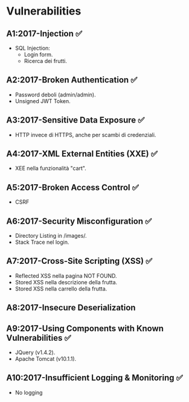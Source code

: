 # Vulnerabilities

## A1:2017-Injection ✅
- SQL Injection:
	- Login form.
	- Ricerca dei frutti.

## A2:2017-Broken Authentication ✅
- Password deboli (admin/admin).
- Unsigned JWT Token.

## A3:2017-Sensitive Data Exposure ✅
- HTTP invece di HTTPS, anche per scambi di credenziali.

## A4:2017-XML External Entities (XXE) ✅
- XEE nella funzionalità "cart".

## A5:2017-Broken Access Control ✅
- CSRF

## A6:2017-Security Misconfiguration ✅
- Directory Listing in /images/.
- Stack Trace nel login.

## A7:2017-Cross-Site Scripting (XSS) ✅
- Reflected XSS nella pagina NOT FOUND.
- Stored XSS nella descrizione della frutta.
- Stored XSS nella carrello della frutta.

## A8:2017-Insecure Deserialization

## A9:2017-Using Components with Known Vulnerabilities ✅
- JQuery (v1.4.2).
- Apache Tomcat (v10.1.1).

## A10:2017-Insufficient Logging & Monitoring ✅
- No logging
